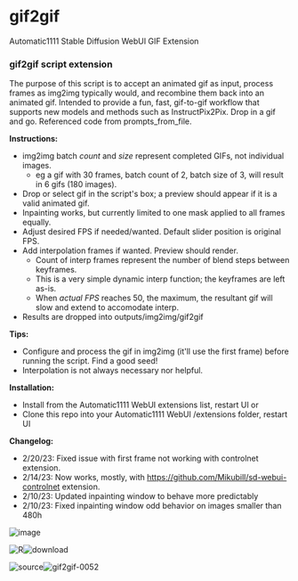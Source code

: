 # gif2gif
Automatic1111 Stable Diffusion WebUI GIF Extension

### gif2gif script extension

The purpose of this script is to accept an animated gif as input, process frames as img2img typically would, and recombine them back into an animated gif. Intended to provide a fun, fast, gif-to-gif workflow that supports new models and methods such as InstructPix2Pix. Drop in a gif and go. Referenced code from prompts_from_file.

**Instructions:**
 - img2img batch *count* and *size* represent completed GIFs, not individual images.
    - eg a gif with 30 frames, batch count of 2, batch size of 3, will result in 6 gifs (180 images).
 - Drop or select gif in the script's box; a preview should appear if it is a valid animated gif.
 - Inpainting works, but currently limited to one mask applied to all frames equally.
 - Adjust desired FPS if needed/wanted. Default slider position is original FPS.
 - Add interpolation frames if wanted. Preview should render.
   - Count of interp frames represent the number of blend steps between keyframes.
   - This is a very simple dynamic interp function; the keyframes are left as-is.
   - When *actual FPS* reaches 50, the maximum, the resultant gif will slow and extend to accomodate interp.
 - Results are dropped into outputs/img2img/gif2gif

**Tips:**
 - Configure and process the gif in img2img (it'll use the first frame) before running the script. Find a good seed!
 - Interpolation is not always necessary nor helpful.

**Installation:**
 - Install from the Automatic1111 WebUI extensions list, restart UI or
 - Clone this repo into your Automatic1111 WebUI /extensions folder, restart UI
 
**Changelog:**
- 2/20/23: Fixed issue with first frame not working with controlnet extension.
- 2/14/23: Now works, mostly, with https://github.com/Mikubill/sd-webui-controlnet extension.
- 2/10/23: Updated inpainting window to behave more predictably
- 2/10/23: Fixed inpainting window odd behavior on images smaller than 480h

![image](https://user-images.githubusercontent.com/93007558/216690484-d3679737-c179-46c9-8fd9-860816601451.png)

![R](https://user-images.githubusercontent.com/93007558/216517487-542271b1-6fdb-4e54-a261-e500f5cc5c7a.gif)![download](https://user-images.githubusercontent.com/93007558/216803715-81dfc9e6-8c9a-47d5-9879-27acfac34eb8.gif)

![source](https://user-images.githubusercontent.com/93007558/216689956-4740b35e-aa2c-4869-955c-27836b56a378.gif)![gif2gif-0052](https://user-images.githubusercontent.com/93007558/216690052-6694989a-b2cb-42a8-a1d4-fc0ebd42776b.gif)
